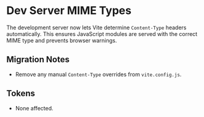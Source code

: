 # Dev Server MIME Types

The development server now lets Vite determine `Content-Type` headers automatically. This ensures JavaScript modules are served with the correct MIME type and prevents browser warnings.

## Migration Notes

- Remove any manual `Content-Type` overrides from `vite.config.js`.

## Tokens

- None affected.
